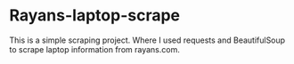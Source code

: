 # Rayans-laptop-scrape
This is a simple scraping project. Where I used requests and BeautifulSoup to scrape laptop information from rayans.com.
